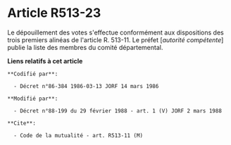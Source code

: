 # Article R513-23

Le dépouillement des votes s'effectue conformément aux dispositions des trois premiers alinéas de l'article R. 513-11. Le
préfet [*autorité compétente*] publie la liste des membres du comité départemental.

**Liens relatifs à cet article**

	**Codifié par**:

	  - Décret n°86-384 1986-03-13 JORF 14 mars 1986

	**Modifié par**:

	  - Décret n°88-199 du 29 février 1988 - art. 1 (V) JORF 2 mars 1988

	**Cite**:

	  - Code de la mutualité - art. R513-11 (M)
